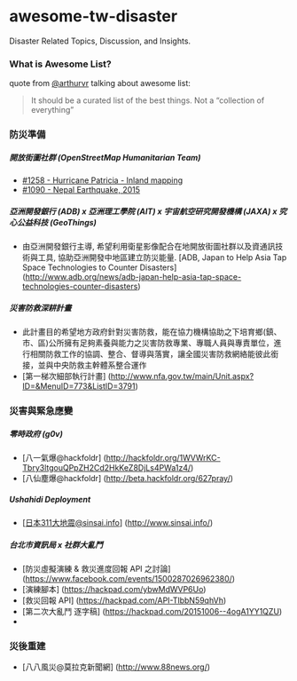 # awesome-tw-disaster
Disaster Related Topics, Discussion, and Insights.

### What is Awesome List?
quote from [@arthurvr](https://github.com/sindresorhus/awesome/issues/219) talking about awesome list:
>It should be a curated list of the best things. Not a “collection of everything”

### 防災準備
##### 開放街圖社群 (OpenStreetMap Humanitarian Team)
* [#1258 - Hurricane Patricia - Inland mapping](http://tasks.hotosm.org/project/1258)
* [#1090 - Nepal Earthquake, 2015](http://tasks.hotosm.org/project/1090)

##### 亞洲開發銀行 (ADB) x 亞洲理工學院 (AIT) x 宇宙航空研究開發機構 (JAXA) x 究心公益科技 (GeoThings)  
* 由亞洲開發銀行主導, 希望利用衛星影像配合在地開放街圖社群以及資通訊技術與工具, 協助亞洲開發中地區建立防災能量.  [ADB, Japan to Help Asia Tap Space Technologies to Counter Disasters] (http://www.adb.org/news/adb-japan-help-asia-tap-space-technologies-counter-disasters)

##### 災害防救深耕計畫
* 此計畫目的希望地方政府針對災害防救，能在協力機構協助之下培育鄉(鎮、市、區)公所擁有足夠素養與能力之災害防救專業、專職人員與專責單位，進行相關防救工作的協調、整合、督導與落實，讓全國災害防救網絡能彼此銜接，並與中央防救主幹體系整合運作
* [第一梯次細部執行計畫] (http://www.nfa.gov.tw/main/Unit.aspx?ID=&MenuID=773&ListID=3791)

### 災害與緊急應變
##### 零時政府 (g0v)
* [八一氣爆@hackfoldr] (http://hackfoldr.org/1WVWrKC-Tbry3ltgouQPpZH2Cd2HkKeZ8DjLs4PWa1z4/)
* [八仙塵爆@hackfoldr] (http://beta.hackfoldr.org/627pray/)

##### Ushahidi Deployment
* [日本311大地震@sinsai.info] (http://www.sinsai.info/)

##### 台北市資訊局 x 社群大亂鬥
* [防災虛擬演練 & 救災進度回報 API 之討論] (https://www.facebook.com/events/1500287026962380/)
* [演練腳本] (https://hackpad.com/ybwMdWVP6Uo)
* [救災回報 API] (https://hackpad.com/API-TlbbN59qhVh)
* [第二次大亂鬥 逐字稿] (https://hackpad.com/20151006--4ogA1YY1QZU)
* 

### 災後重建
* [八八風災@莫拉克新聞網] (http://www.88news.org/)
